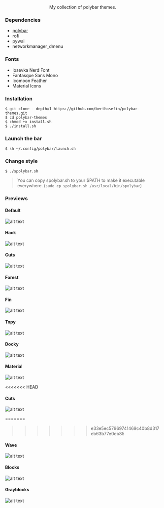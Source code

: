 <!-- Polybar Themes -->

<p align="center">My collection of polybar themes.</p>

### Dependencies

- <a href="https://github.com/jaagr/polybar">polybar</a>
- rofi
- pywal
- networkmanager_dmenu

### Fonts

- Iosevka Nerd Font
- Fantasque Sans Mono
- Icomoon Feather
- Material Icons

### Installation

```
$ git clone --depth=1 https://github.com/berthosefin/polybar-themes.git
$ cd polybar-themes
$ chmod +x install.sh
$ ./install.sh
```

### Launch the bar

```
$ sh ~/.config/polybar/launch.sh
```

### Change style
```
$ ./spolybar.sh
```
> You can copy spolybar.sh to your $PATH to make it executable everywhere. (`sudo cp spolybar.sh /usr/local/bin/spolybar`)

### Previews

#### Default
![alt text](https://raw.githubusercontent.com/berthosefin/polybar-themes/master/previews/default.png)

#### Hack
![alt text](https://raw.githubusercontent.com/berthosefin/polybar-themes/master/previews/hack.png)

#### Cuts
![alt text](https://raw.githubusercontent.com/berthosefin/polybar-themes/master/previews/cuts.png)

#### Forest
![alt text](https://raw.githubusercontent.com/berthosefin/polybar-themes/master/previews/forest.png)

#### Fin
![alt text](https://raw.githubusercontent.com/berthosefin/polybar-themes/master/previews/fin.png)

#### Topy
![alt text](https://raw.githubusercontent.com/berthosefin/polybar-themes/master/previews/topy.png)

#### Docky
![alt text](https://raw.githubusercontent.com/berthosefin/polybar-themes/master/previews/docky.png)

#### Material
![alt text](https://raw.githubusercontent.com/berthosefin/polybar-themes/master/previews/material.png)

<<<<<<< HEAD
#### Cuts
![alt text](https://raw.githubusercontent.com/berthosefin/polybar-themes/master/previews/cuts.png)

=======
>>>>>>> e33e5ec57969741469c40b8d317eb63b77e0eb85
#### Wave
![alt text](https://raw.githubusercontent.com/berthosefin/polybar-themes/master/previews/wave.png)

#### Blocks
![alt text](https://raw.githubusercontent.com/berthosefin/polybar-themes/master/previews/blocks.png)

#### Grayblocks
![alt text](https://raw.githubusercontent.com/berthosefin/polybar-themes/master/previews/grayblocks.png)